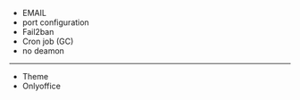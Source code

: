 -   EMAIL
-   port configuration
-   Fail2ban
-   Cron job (GC)
-   no deamon

---

-   Theme
-   Onlyoffice
